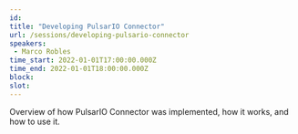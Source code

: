 ```yaml
---
id: 
title: "Developing PulsarIO Connector"
url: /sessions/developing-pulsario-connector
speakers:
 - Marco Robles
time_start: 2022-01-01T17:00:00.000Z
time_end: 2022-01-01T18:00:00.000Z
block: 
slot: 
---
```


Overview of how PulsarIO Connector was implemented, how it works, and how to use it.
